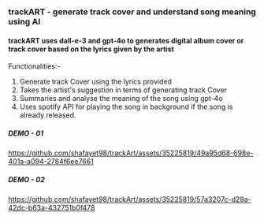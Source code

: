 ### trackART - generate track cover and understand song meaning using AI 

#### trackART uses dall-e-3 and gpt-4o to generates digital album cover or track cover based on the lyrics given by the artist

Functionalities:-
1. Generate track Cover using the lyrics provided
2. Takes the artist's suggestion in terms of generating track Cover
3. Summaries and analyse the meaning of the song using gpt-4o
4. Uses spotify API for playing the song in background if the song is already released.

##### DEMO - 01

https://github.com/shafayet98/trackArt/assets/35225819/49a95d68-698e-401a-a094-2784f6ee7661

##### DEMO - 02

https://github.com/shafayet98/trackArt/assets/35225819/57a3207c-d29a-42dc-b63a-432751b0f478

